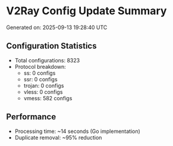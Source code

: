 # V2Ray Config Update Summary
Generated on: 2025-09-13 19:28:40 UTC

## Configuration Statistics
- Total configurations: 8323
- Protocol breakdown:
  - ss: 0 configs
  - ssr: 0 configs
  - trojan: 0 configs
  - vless: 0 configs
  - vmess: 582 configs

## Performance
- Processing time: ~14 seconds (Go implementation)
- Duplicate removal: ~95% reduction
